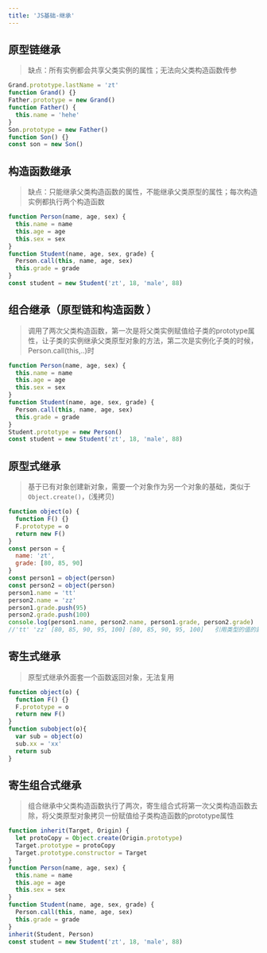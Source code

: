 ```yaml
---
title: 'JS基础-继承'
---
```


## 原型链继承

> 缺点：所有实例都会共享父类实例的属性；无法向父类构造函数传参

``` js
Grand.prototype.lastName = 'zt'
function Grand() {}
Father.prototype = new Grand()
function Father() {
  this.name = 'hehe'
}
Son.prototype = new Father()
function Son() {}
const son = new Son()
```

## 构造函数继承

> 缺点：只能继承父类构造函数的属性，不能继承父类原型的属性；每次构造实例都执行两个构造函数

``` js
function Person(name, age, sex) {
  this.name = name
  this.age = age
  this.sex = sex
}
function Student(name, age, sex, grade) {
  Person.call(this, name, age, sex)
  this.grade = grade
}
const student = new Student('zt', 18, 'male', 88)
```

## 组合继承（原型链和构造函数 ）

> 调用了两次父类构造函数，第一次是将父类实例赋值给子类的prototype属性，让子类的实例继承父类原型对象的方法，第二次是实例化子类的时候，Person.call(this,..)时

``` js
function Person(name, age, sex) {
  this.name = name
  this.age = age
  this.sex = sex
}
function Student(name, age, sex, grade) {
  Person.call(this, name, age, sex)
  this.grade = grade
}
Student.prototype = new Person()
const student = new Student('zt', 18, 'male', 88)
```

## 原型式继承

> 基于已有对象创建新对象，需要一个对象作为另一个对象的基础，类似于`Object.create()`，(浅拷贝)

``` js
function object(o) {
  function F() {}
  F.prototype = o
  return new F()
}
const person = {
  name: 'zt',
  grade: [80, 85, 90]
}
const person1 = object(person)
const person2 = object(person)
person1.name = 'tt'
person2.name = 'zz'
person1.grade.push(95)
person2.grade.push(100)
console.log(person1.name, person2.name, person1.grade, person2.grade) 
//'tt' 'zz' [80, 85, 90, 95, 100] [80, 85, 90, 95, 100]   引用类型的值的属性会共享
```

## 寄生式继承

> 原型式继承外面套一个函数返回对象，无法复用

``` js
function object(o) {
  function F() {}
  F.prototype = o
  return new F()
}
function subobject(o){
  var sub = object(o)
  sub.xx = 'xx'
  return sub
}
```

## 寄生组合式继承

> 组合继承中父类构造函数执行了两次，寄生组合式将第一次父类构造函数去除，将父类原型对象拷贝一份赋值给子类构造函数的prototype属性

``` js
function inherit(Target, Origin) {
  let protoCopy = Object.create(Origin.prototype)
  Target.prototype = protoCopy
  Target.prototype.constructor = Target
}
function Person(name, age, sex) {
  this.name = name
  this.age = age
  this.sex = sex
}
function Student(name, age, sex, grade) {
  Person.call(this, name, age, sex)
  this.grade = grade
}
inherit(Student, Person)
const student = new Student('zt', 18, 'male', 88)
```

